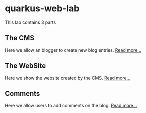 # quarkus-web-lab

This lab contains 3 parts

## The CMS

Here we allow an blogger to create new blog entries. [Read more...](./cms/README.md)

## The WebSite

Here we show the website created by the CMS. [Read more...](./website/README.md)

## Comments

Here we allow users to add comments on the blog. [Read more...](./comments/README.md)
